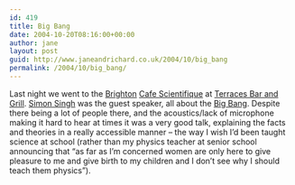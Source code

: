 ```yaml
---
id: 419
title: Big Bang
date: 2004-10-20T08:16:00+00:00
author: jane
layout: post
guid: http://www.janeandrichard.co.uk/2004/10/big_bang
permalink: /2004/10/big_bang/
---
```

Last night we went to the [Brighton](http://www.cafesci-brighton.org.uk/) [Cafe Scientifique](http://www.cafescientifique.org/) at [Terraces Bar and Grill](http://www.the-terraces.co.uk/). [Simon Singh](http://www.simonsingh.net/) was the guest speaker, all about the [Big Bang](http://www.amazon.co.uk/exec/obidos/ASIN/0007152515/richarddallaway). Despite there being a lot of people there, and the acoustics/lack of microphone making it hard to hear at times it was a very good talk, explaining the facts and theories in a really accessible manner &#8211; the way I wish I&#8217;d been taught science at school (rather than my physics teacher at senior school announcing that &#8220;as far as I&#8217;m concerned women are only here to give pleasure to me and give birth to my children and I don&#8217;t see why I should teach them physics&#8221;).